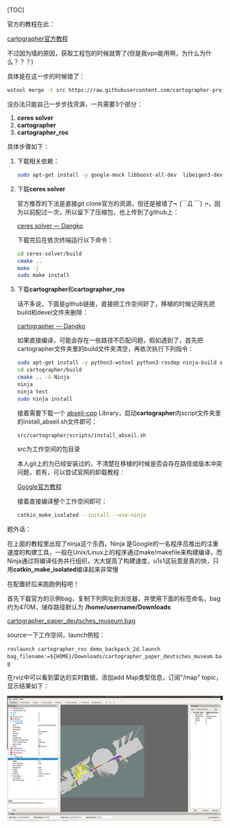 [TOC]

官方的教程在此：

[cartographer官方教程](https://google-cartographer-ros.readthedocs.io/en/latest/)

不过因为墙的原因，获取工程包的时候就寄了(但是我vpn能用啊，为什么为什么？？？)

具体是在这一步的时候错了：

```bash
wstool merge -t src https://raw.githubusercontent.com/cartographer-project/cartographer_ros/master/cartographer_ros.rosinstall
```

没办法只能自己一步步找资源，一共需要3个部分：

1. **ceres solver**
2. **cartographer**
3. **cartographer_ros**

具体步骤如下：

1. 下载相关依赖：

   ```bash
   sudo apt-get install -y google-mock libboost-all-dev  libeigen3-dev libgflags-dev libgoogle-glog-dev liblua5.2-dev libprotobuf-dev  libsuitesparse-dev libwebp-dev ninja-build protobuf-compiler python-sphinx  ros-melodic-tf2-eigen libatlas-base-dev libsuitesparse-dev liblapack-dev
   
   ```

2. 下载**ceres solver**

   官方推荐的下法是直接git clone官方的资源，但还是被墙了┑(￣Д ￣)┍，因为以前配过一次，所以留下了压缩包，也上传到了github上：

   [ceres solver — Dangko](https://github.com/Dangko/ceres-solver)

   下载完后在依次终端运行以下命令：

   ```bash
   cd ceres-solver/build
   cmake ..
   make -j
   sudo make install
   ```

3. 下载**cartographer**和**cartographer_ros**

   话不多说，下面是github链接，直接把工作空间好了，移植的时候记得先把build和devel文件夹删除：

   [cartographer — Dangko](https://github.com/Dangko/cartographer)

   如果直接编译，可能会存在一些路径不匹配问题，假如遇到了，首先把cartographer文件夹里的build文件夹清空，再依次执行下列指令：

   ```bash
   sudo apt-get install -y python3-wstool python3-rosdep ninja-build stow
   cd cartographer/build
   cmake .. -G Ninja
   ninja
   ninja test
   sudo ninja install
   ```

   接着需要下载一个 [abseil-cpp](https://abseil.io/) Library，启动**cartographer**内script文件夹里的install_abseil.sh文件即可：

   ```bash
   src/cartographer/scripts/install_abseil.sh
   ```

   src为工作空间的包目录

   本人git上的为已经安装过的，不清楚在移植的时候是否会存在路径或版本冲突问题，若有，可以尝试官网的卸载教程：

   [Google官方教程](https://google-cartographer-ros.readthedocs.io/en/latest/compilation.html#system-requirements)

   接着直接编译整个工作空间即可：

   ```bash
   catkin_make_isolated --install --use-ninja
   ```



题外话：

在上面的教程里出现了ninja这个东西，Ninja 是Google的一名程序员推出的注重速度的构建工具，一般在Unix/Linux上的程序通过make/makefile来构建编译，而Ninja通过将编译任务并行组织，大大提高了构建速度，u1s1这玩意是真的快，只用**catkin_make_isolated**编译起来非常慢



在配置好后来跑跑例程吧！

首先下载官方的示例bag，复制下列网址到浏览器，并使用下面的标签命名，bag约为470M，储存路径默认为 **/home/username/Downloads**

[cartographer_paper_deutsches_museum.bag](https://storage.googleapis.com/cartographer-public-data/bags/backpack_2d/cartographer_paper_deutsches_museum.bag )

source一下工作空间，launch例程：

`roslaunch cartographer_ros demo_backpack_2d.launch bag_filename:=${HOME}/Downloads/cartographer_paper_deutsches_museum.bag`

在rviz中可以看到雷达的实时数据，添加add Map类型信息，订阅"/map" topic，显示结果如下：

![QQ图片20211013215554](imag/QQ图片20211013215554.png)